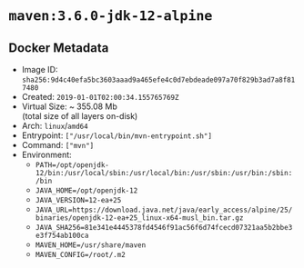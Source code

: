 # `maven:3.6.0-jdk-12-alpine`

## Docker Metadata

- Image ID: `sha256:9d4c40efa5bc3603aaad9a465efe4c0d7ebdeade097a70f829b3ad7a8f817480`
- Created: `2019-01-01T02:00:34.155765769Z`
- Virtual Size: ~ 355.08 Mb  
  (total size of all layers on-disk)
- Arch: `linux`/`amd64`
- Entrypoint: `["/usr/local/bin/mvn-entrypoint.sh"]`
- Command: `["mvn"]`
- Environment:
  - `PATH=/opt/openjdk-12/bin:/usr/local/sbin:/usr/local/bin:/usr/sbin:/usr/bin:/sbin:/bin`
  - `JAVA_HOME=/opt/openjdk-12`
  - `JAVA_VERSION=12-ea+25`
  - `JAVA_URL=https://download.java.net/java/early_access/alpine/25/binaries/openjdk-12-ea+25_linux-x64-musl_bin.tar.gz`
  - `JAVA_SHA256=81e341e4445378fd4546f91ac56f6d74fcecd07321aa5b2bbe3e3f754ab100ca`
  - `MAVEN_HOME=/usr/share/maven`
  - `MAVEN_CONFIG=/root/.m2`
